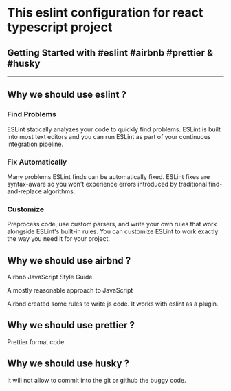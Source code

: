 # This eslint configuration for react typescript project

## Getting Started with #eslint #airbnb #prettier & #husky

---

## Why we should use eslint ?

### Find Problems

ESLint statically analyzes your code to quickly find problems. ESLint is built into most text editors and you can run ESLint as part of your continuous integration pipeline.

### Fix Automatically

Many problems ESLint finds can be automatically fixed. ESLint fixes are syntax-aware so you won't experience errors introduced by traditional find-and-replace algorithms.

### Customize

Preprocess code, use custom parsers, and write your own rules that work alongside ESLint's built-in rules. You can customize ESLint to work exactly the way you need it for your project.

## Why we should use airbnd ?

Airbnb JavaScript Style Guide.

A mostly reasonable approach to JavaScript

Airbnd created some rules to write js code. It works with eslint as a plugin.

## Why we should use prettier ?

Prettier format code.

## Why we should use husky ?

It will not allow to commit into the git or github the buggy code.
